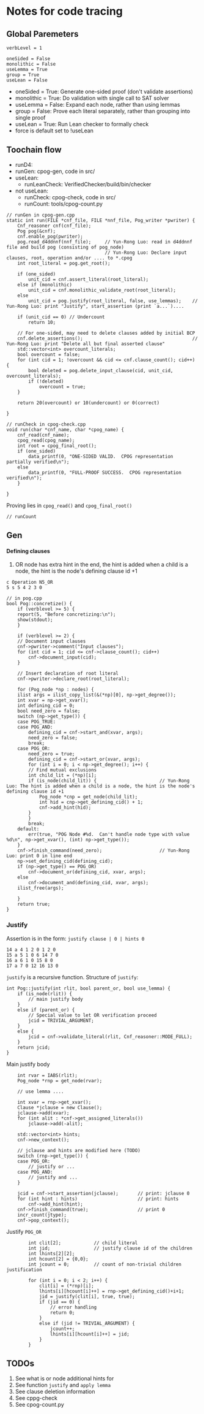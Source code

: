 # Notes for code tracing
## Global Paremeters
```
verbLevel = 1

oneSided = False
monolithic = False
useLemma = True
group = True
useLean = False
```
- oneSided = True: Generate one-sided proof (don't validate assertions)
- monolithic = True: Do validation with single call to SAT solver
- useLemma = False: Expand each node, rather than using lemmas
- group = False: Prove each literal separately, rather than grouping into single proof
- useLean = True: Run Lean checker to formally check
- force is default set to !useLean

## Toochain flow
- runD4:
- runGen: cpog-gen, code in src/
- useLean: 
    - runLeanCheck: VerifiedChecker/build/bin/checker
- not useLean:
    - runCheck: cpog-check, code in src/
    - runCount: tools/cpog-count.py

```
// runGen in cpog-gen.cpp
static int run(FILE *cnf_file, FILE *nnf_file, Pog_writer *pwriter) {
    Cnf_reasoner cnf(cnf_file);
    Pog pog(&cnf);
    cnf.enable_pog(pwriter);
    pog.read_d4ddnnf(nnf_file);     // Yun-Rong Luo: read in d4ddnnf file and build pog (consisting of pog_node)
                                    // Yun-Rong Luo: Declare input clauses, root, operation and/or .... to *.cpog
    int root_literal = pog.get_root();

    if (one_sided)
	    unit_cid = cnf.assert_literal(root_literal);
    else if (monolithic)
	    unit_cid = cnf.monolithic_validate_root(root_literal);
    else
	    unit_cid = pog.justify(root_literal, false, use_lemmas);    // Yun-Rong Luo: print "Justify", start_assertion (print `a...`)....

    if (unit_cid == 0) // Undercount
	    return 10;

    // For one-sided, may need to delete clauses added by initial BCP
    cnf.delete_assertions();                                        // Yun-Rong Luo: print "Delete all but final asserted clause"
    std::vector<int> overcount_literals;
    bool overcount = false;
    for (int cid = 1; !overcount && cid <= cnf.clause_count(); cid++) {
	    bool deleted = pog.delete_input_clause(cid, unit_cid, overcount_literals);
	    if (!deleted)
	        overcount = true;
    }

    return 20(overcount) or 10(undercount) or 0(correct)

}
```

```
// runCheck in cpog-check.cpp
void run(char *cnf_name, char *cpog_name) {
    cnf_read(cnf_name);
    cpog_read(cpog_name);               
    int root = cpog_final_root();
	if (one_sided)
	    data_printf(0, "ONE-SIDED VALID.  CPOG representation partially verified\n");
	else
	    data_printf(0, "FULL-PROOF SUCCESS.  CPOG representation verified\n");
    }

}
```
Proving lies in `cpog_read()` and `cpog_final_root()`

```
// runCount
```
## Gen
#### Defining clauses 
1. OR node has extra hint in the end, the hint is added when a child is a node, the hint is the node's defining clause id +1
```
c Operation N5_OR
5 s 5 4 2 3 0
```

```
// in pog.cpp
bool Pog::concretize() {
    if (verblevel >= 5) {
	report(5, "Before concretizing:\n");
	show(stdout);
    }

    if (verblevel >= 2) {
	// Document input clauses
	cnf->pwriter->comment("Input clauses");
	for (int cid = 1; cid <= cnf->clause_count(); cid++)
	    cnf->document_input(cid);
    }

    // Insert declaration of root literal
    cnf->pwriter->declare_root(root_literal);

    for (Pog_node *np : nodes) {
	ilist args = ilist_copy_list(&(*np)[0], np->get_degree());
	int xvar = np->get_xvar();
	int defining_cid = 0;
	bool need_zero = false;
	switch (np->get_type()) {
	case POG_TRUE:
	case POG_AND:
	    defining_cid = cnf->start_and(xvar, args);
	    need_zero = false;
	    break;
	case POG_OR:
	    need_zero = true;
	    defining_cid = cnf->start_or(xvar, args);
	    for (int i = 0; i < np->get_degree(); i++) {
		// Find mutual exclusions
		int child_lit = (*np)[i];
		if (is_node(child_lit)) {                       // Yun-Rong Luo: The hint is added when a child is a node, the hint is the node's defining clause id +1
		    Pog_node *cnp = get_node(child_lit);
		    int hid = cnp->get_defining_cid() + 1;
		    cnf->add_hint(hid);                         
		}
	    }
	    break;
	default:
	    err(true, "POG Node #%d.  Can't handle node type with value %d\n", np->get_xvar(), (int) np->get_type());
	}
	cnf->finish_command(need_zero);                     // Yun-Rong Luo: print 0 in line end
	np->set_defining_cid(defining_cid);
	if (np->get_type() == POG_OR)
	    cnf->document_or(defining_cid, xvar, args);
	else
	    cnf->document_and(defining_cid, xvar, args);
	ilist_free(args);
	
    }
    return true;
}
```
### Justify
Assertion is in the form: `justify clause | 0 | hints 0` 
```
14 a 4 1 2 0 1 2 0
15 a 5 1 0 6 14 7 0
16 a 6 1 0 15 8 0
17 a 7 0 12 16 13 0
```

`justify` is a recursive function. Structure of `justify`:

```
int Pog::justify(int rlit, bool parent_or, bool use_lemma) {
    if (is_node(rlit)) {
        // main justify body 
    }
    else if (parent_or) {
	    // Special value to let OR verification proceed
	    jcid = TRIVIAL_ARGUMENT;
    } 
    else {
	    jcid = cnf->validate_literal(rlit, Cnf_reasoner::MODE_FULL);
    }
    return jcid;
}
```

Main justify body
```
	int rvar = IABS(rlit);
	Pog_node *rnp = get_node(rvar);

    // use lemma ....

    int xvar = rnp->get_xvar();
	Clause *jclause = new Clause();
	jclause->add(xvar);
	for (int alit : *cnf->get_assigned_literals())
	    jclause->add(-alit);

	std::vector<int> hints;
	cnf->new_context();

    // jclause and hints are modified here (TODO)
    switch (rnp->get_type()) {
	case POG_OR:
        // justify or ...
    case POG_AND:
        // justify and ...
    }

    jcid = cnf->start_assertion(jclause);       // print: jclause 0 
	for (int hint : hints)                      // print: hints
	    cnf->add_hint(hint);
	cnf->finish_command(true);                  // print 0
	incr_count(jtype);
	cnf->pop_context();
```
Justify `POG_OR`
```
        int clit[2];            // child literal
		int jid;                // justify clause id of the children
		int lhints[2][2];
		int hcount[2] = {0,0};
		int jcount = 0;         // count of non-trivial children justification 

        for (int i = 0; i < 2; i++) {
		    clit[i] = (*rnp)[i];        
		    lhints[i][hcount[i]++] = rnp->get_defining_cid()+i+1;
		    jid = justify(clit[i], true, true);
		    if (jid == 0) {
                // error handling
			    return 0;
		    } 
            else if (jid != TRIVIAL_ARGUMENT) {
			    jcount++;
			    lhints[i][hcount[i]++] = jid;
		    }
		}
```





## TODOs
1. See what is or node additional hints for 
2. See function `justify` and `apply lemma`
3. See clause deletion information
4. See cppg-check 
5. See cpog-count.py


